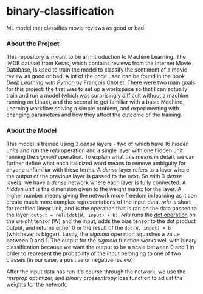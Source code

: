# binary-classification
ML model that classifies movie reviews as good or bad.

### About the Project
This repository is meant to be an introduction to Machine Learning. The IMDB dataset from Keras, which contains reviews from the Internet Movie Database, is used to train the model to classify the sentiment of a movie review as good or bad. A lot of the code used can be found in the book *Deep Learning with Python* by François Chollet. There were two main goals for this project: the first was to set up a workspace so that I can actually train and run a model (which was surprisingly difficult without a machine running on Linux), and the second to get familiar with a basic Machine Learning workflow solving a simple problem, and experimenting with changing parameters and how they affect the outcome of the training.

### About the Model
This model is trained using 3 *dense* layers - two of which have 16 *hidden units* and run the *relu* operation and a single layer with one hidden unit running the *sigmoid* operation. To explain what this means in detail, we can further define what each italicized word means to remove ambiguity for anyone unfamiliar with these terms. A *dense* layer refers to a layer where the output of the previous layer is passed to the next. So with 3 *dense* layers, we have a *dense* network where each layer is fully connected. A *hidden unit* is the dimension given to the weight matrix for the layer. A higher number means giving the network more freedom in learning as it can create much more complex representations of the input data. *relu* is short for rectified linear unit, and is the operation that is ran on the data passed to the layer: `output = relu(dot(W, input) + b)`. *relu* runs the [dot operation](https://www.khanacademy.org/math/multivariable-calculus/thinking-about-multivariable-function/x786f2022:vectors-and-matrices/a/dot-products-mvc) on the weight tensor (W) and the input, adds the bias tensor to the dot product output, and returns either 0 or the result of the `dot(W, input) + b` (whichever is bigger). Lastly, the *sigmoid* operation squashes a value between 0 and 1. The output for the *sigmoid* function works well with binary classification because we want the output to be a scale between 0 and 1 in order to represent the probability of the input belonging to one of two classes (in our case, a positive or negative review).

After the input data has run it's course through the network, we use the *rmsprop* optimizer, and *binary crossentropy* loss function to adjust the weights for the network.
